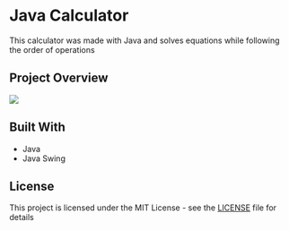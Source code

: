 # Java Calculator

This calculator was made with Java and solves equations while following the order of operations

## Project Overview

![](https://i.gyazo.com/f552970627dd494a5c37812beeaa3e43.png)

## Built With

* Java
* Java Swing

## License

This project is licensed under the MIT License - see the [LICENSE](LICENSE) file for details
